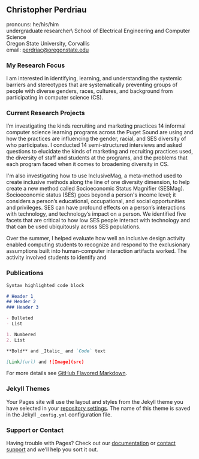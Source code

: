## Christopher Perdriau

 pronouns: he/his/him\
 undergraduate researcher\ 
 School of Electrical Engineering and Computer Science\
 Oregon State University, Corvallis\
 email: perdriac@oregonstate.edu

### My Research Focus

I am interested in identifying, learning, and understanding the systemic barriers and stereotypes that are systematically preventing groups of people with diverse genders, races, cultures, and background from participating in computer science (CS).

### Current Research Projects
I’m investigating the kinds recruiting and marketing practices 14 informal computer science learning programs across the Puget Sound are using and how the practices are influencing the gender, racial, and SES diversity of who participates. I conducted 14 semi-structured interviews and asked questions to elucidate the kinds of marketing and recruiting practices used, the diversity of staff and students at the programs, and the problems that each program faced when it comes to broadening diversity in CS.


I'm also investigating how to use InclusiveMag, a meta-method used to create inclusive methods along the line of one diversity dimension, to help create a new method called Socioeconomic Status Magnifier (SESMag). Socioeconomic status (SES) goes beyond a person's income level; it considers a person’s educational, occupational, and social opportunities and privileges. SES can have profound effects on a person’s interactions with technology, and technology’s impact on a person. We identified five facets that are critical to how low SES people interact with technology and that can be used ubiquitously across SES populations.


Over the summer, I helped evaluate how well an inclusive design activity enabled computing students to recognize and respond to the exclusionary assumptions built into human-computer interaction artifacts worked. The activity involved students to identify and 



### Publications


```markdown
Syntax highlighted code block

# Header 1
## Header 2
### Header 3

- Bulleted
- List

1. Numbered
2. List

**Bold** and _Italic_ and `Code` text

[Link](url) and ![Image](src)
```

For more details see [GitHub Flavored Markdown](https://guides.github.com/features/mastering-markdown/).

### Jekyll Themes

Your Pages site will use the layout and styles from the Jekyll theme you have selected in your [repository settings](https://github.com/ChristopherPerdriau/ChristopherPerdriau.github.io/settings). The name of this theme is saved in the Jekyll `_config.yml` configuration file.

### Support or Contact

Having trouble with Pages? Check out our [documentation](https://docs.github.com/categories/github-pages-basics/) or [contact support](https://github.com/contact) and we’ll help you sort it out.
